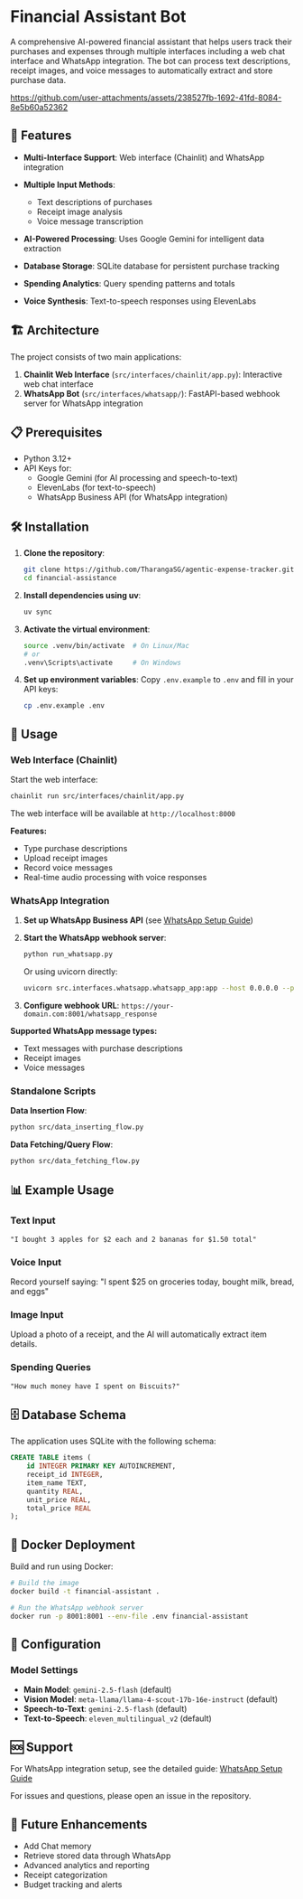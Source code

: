 # Financial Assistant Bot

A comprehensive AI-powered financial assistant that helps users track their purchases and expenses through multiple interfaces including a web chat interface and WhatsApp integration. The bot can process text descriptions, receipt images, and voice messages to automatically extract and store purchase data.


https://github.com/user-attachments/assets/238527fb-1692-41fd-8084-8e5b60a52362



## 🚀 Features

- **Multi-Interface Support**: Web interface (Chainlit) and WhatsApp integration
- **Multiple Input Methods**: 
  - Text descriptions of purchases
  - Receipt image analysis
  - Voice message transcription

- **AI-Powered Processing**: Uses Google Gemini for intelligent data extraction
- **Database Storage**: SQLite database for persistent purchase tracking
- **Spending Analytics**: Query spending patterns and totals
- **Voice Synthesis**: Text-to-speech responses using ElevenLabs

## 🏗️ Architecture

The project consists of two main applications:

1. **Chainlit Web Interface** (`src/interfaces/chainlit/app.py`): Interactive web chat interface
2. **WhatsApp Bot** (`src/interfaces/whatsapp/`): FastAPI-based webhook server for WhatsApp integration

## 📋 Prerequisites

- Python 3.12+
- API Keys for:
  - Google Gemini (for AI processing and speech-to-text)
  - ElevenLabs (for text-to-speech)
  - WhatsApp Business API (for WhatsApp integration)

## 🛠️ Installation

1. **Clone the repository**:
   ```bash
   git clone https://github.com/TharangaSG/agentic-expense-tracker.git
   cd financial-assistance
   ```

2. **Install dependencies using uv**:
   ```bash
   uv sync
   ```

3. **Activate the virtual environment**:
   ```bash
   source .venv/bin/activate  # On Linux/Mac
   # or
   .venv\Scripts\activate     # On Windows
   ```

4. **Set up environment variables**:
   Copy `.env.example` to `.env` and fill in your API keys:
   ```bash
   cp .env.example .env
   ```


## 🚀 Usage

### Web Interface (Chainlit)

Start the web interface:
```bash
chainlit run src/interfaces/chainlit/app.py
```

The web interface will be available at `http://localhost:8000`

**Features:**
- Type purchase descriptions
- Upload receipt images
- Record voice messages 
- Real-time audio processing with voice responses

### WhatsApp Integration

1. **Set up WhatsApp Business API** (see [WhatsApp Setup Guide](docs/setup_whatsapp.md))

2. **Start the WhatsApp webhook server**:
   ```bash
   python run_whatsapp.py
   ```
   
   Or using uvicorn directly:
   ```bash
   uvicorn src.interfaces.whatsapp.whatsapp_app:app --host 0.0.0.0 --port 8001
   ```

3. **Configure webhook URL**: `https://your-domain.com:8001/whatsapp_response`

**Supported WhatsApp message types:**
- Text messages with purchase descriptions
- Receipt images
- Voice messages

### Standalone Scripts

**Data Insertion Flow**:
```bash
python src/data_inserting_flow.py
```

**Data Fetching/Query Flow**:
```bash
python src/data_fetching_flow.py
```

## 📊 Example Usage

### Text Input
```
"I bought 3 apples for $2 each and 2 bananas for $1.50 total"
```

### Voice Input
Record yourself saying: "I spent $25 on groceries today, bought milk, bread, and eggs"

### Image Input
Upload a photo of a receipt, and the AI will automatically extract item details.

### Spending Queries
```
"How much money have I spent on Biscuits?"
```

## 🗄️ Database Schema

The application uses SQLite with the following schema:

```sql
CREATE TABLE items (
    id INTEGER PRIMARY KEY AUTOINCREMENT,
    receipt_id INTEGER,
    item_name TEXT,
    quantity REAL,
    unit_price REAL,
    total_price REAL
);
```

## 🐳 Docker Deployment

Build and run using Docker:

```bash
# Build the image
docker build -t financial-assistant .

# Run the WhatsApp webhook server
docker run -p 8001:8001 --env-file .env financial-assistant
```

## 🔧 Configuration

### Model Settings
- **Main Model**: `gemini-2.5-flash` (default)
- **Vision Model**: `meta-llama/llama-4-scout-17b-16e-instruct` (default)
- **Speech-to-Text**: `gemini-2.5-flash` (default)
- **Text-to-Speech**: `eleven_multilingual_v2` (default)


## 🆘 Support

For WhatsApp integration setup, see the detailed guide: [WhatsApp Setup Guide](docs/setup_whatsapp.md)

For issues and questions, please open an issue in the repository.

## 🔮 Future Enhancements

- Add Chat memory
- Retrieve stored data through WhatsApp
- Advanced analytics and reporting
- Receipt categorization
- Budget tracking and alerts
